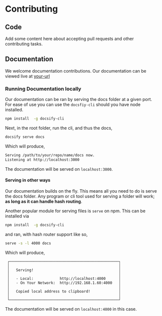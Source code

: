 # Contributing

## Code
Add some content here about accepting pull requests and other contributing tasks.

## Documentation
We welcome documentation contributions. Our documentation can be viewed live at [your-url][docs]

### Running Documentation locally
Our documentation can be ran by serving the docs folder at a given port. For ease of use you can use the `docsfiy-cli` should you have node installed.

```sh
npm install  -g docsify-cli
```

Next, in the root folder, run the cli, and thus the docs,

```sh
docsify serve docs
```

Which will produce,

```sh
Serving /path/to/your/repo/name/docs now.
Listening at http://localhost:3000
```

The documentation will be served on `localhost:3000`.

#### Serving in other ways
Our documentation builds on the fly. This means all you need to do is serve the docs folder. Any program or cli tool used for serving a folder will work; __as long as it can handle hash routing__.

Another popular module for serving files is `serve` on npm. This can be installed via

```sh
npm install  -g docsify-cli
```

and ran, with hash router support like so,

```sh
serve -s -l 4000 docs
```

Which will produce,

```
 ┌──────────────────────────────────────────────────┐
 │                                                  │
 │   Serving!                                       │
 │                                                  │
 │   - Local:            http://localhost:4000      │
 │   - On Your Network:  http://192.168.1.60:4000   │
 │                                                  │
 │   Copied local address to clipboard!             │
 │                                                  │
 └──────────────────────────────────────────────────┘
```

The documentation will be served on `localhost:4000` in this case.

[docs]:/
